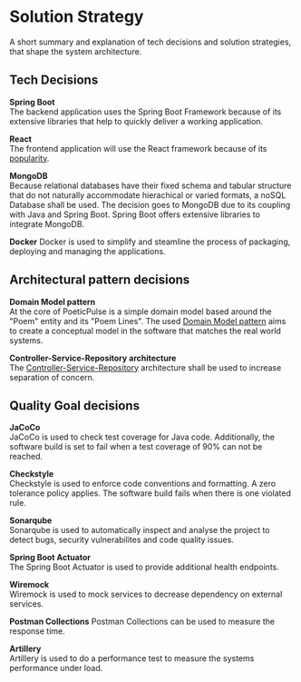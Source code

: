 # Solution Strategy

A short summary and explanation of tech decisions and solution strategies, that shape the system architecture.

## Tech Decisions

**Spring Boot**  
The backend application uses the Spring Boot Framework because of its extensive libraries that help to quickly deliver a working application.

**React**  
The frontend application will use the React framework because of its [popularity](https://gist.github.com/tkrotoff/b1caa4c3a185629299ec234d2314e190).

**MongoDB**  
Because relational databases have their fixed schema and tabular structure that do not naturally accommodate hierachical or varied formats, a noSQL Database shall be used. The decision goes to MongoDB due to its coupling with Java and Spring Boot. Spring Boot offers extensive libraries to integrate MongoDB.

**Docker**
Docker is used to simplify and steamline the process of packaging, deploying and managing the applications.

## Architectural pattern decisions

**Domain Model pattern**  
At the core of PoeticPulse is a simple domain model based around the "Poem" entity and its "Poem Lines". The used [Domain Model pattern](https://java-design-patterns.com/patterns/domain-model/) aims to create a conceptual model in the software that matches the real world systems.

**Controller-Service-Repository architecture**  
The [Controller-Service-Repository](https://tom-collings.medium.com/controller-service-repository-16e29a4684e5) architecture shall be used to increase separation of concern.

## Quality Goal decisions

**JaCoCo**  
JaCoCo is used to check test coverage for Java code. Additionally, the software build is set to fail when a test coverage of 90% can not be reached.

**Checkstyle**  
Checkstyle is used to enforce code conventions and formatting. A zero tolerance policy applies. The software build fails when there is one violated rule.

**Sonarqube**  
Sonarqube is used to automatically inspect and analyse the project to detect bugs, security vulnerabilites and code quality issues.

**Spring Boot Actuator**  
The Spring Boot Actuator is used to provide additional health endpoints.

**Wiremock**  
Wiremock is used to mock services to decrease dependency on external services.

**Postman Collections**
Postman Collections can be used to measure the response time.

**Artillery**  
Artillery is used to do a performance test to measure the systems performance under load.
